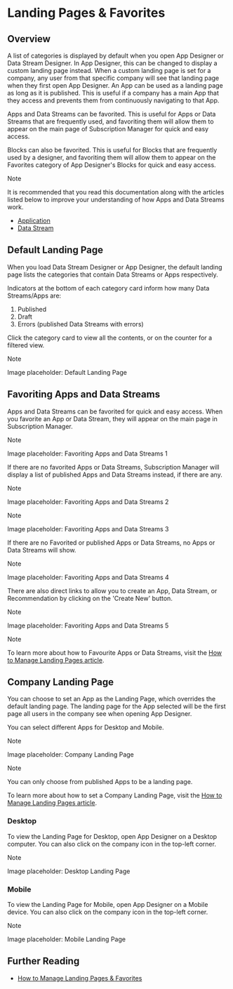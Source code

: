 # Landing Pages & Favorites

## Overview

A list of categories is displayed by default when you open App Designer or Data Stream Designer. In App Designer, this can be changed to display a custom landing page instead. When a custom landing page is set for a company, any user from that specific company will see that landing page when they first open App Designer. An App can be used as a landing page as long as it is published. This is useful if a company has a main App that they access and prevents them from continuously navigating to that App.

Apps and Data Streams can be favorited. This is useful for Apps or Data Streams that are frequently used, and favoriting them will allow them to appear on the main page of Subscription Manager for quick and easy access.

Blocks can also be favorited. This is useful for Blocks that are frequently used by a designer, and favoriting them will allow them to appear on the Favorites category of App Designer's Blocks for quick and easy access.

> [!NOTE]
> It is recommended that you read this documentation along with the articles listed below to improve your understanding of how Apps and Data Streams work.
>
> * [Application](application/)
> * [Data Stream](data-stream/)

## Default Landing Page

When you load Data Stream Designer or App Designer, the default landing page lists the categories that contain Data Streams or Apps respectively.

Indicators at the bottom of each category card inform how many Data Streams/Apps are:

1. Published
2. Draft
3. Errors (published Data Streams with errors)

Click the category card to view all the contents, or on the counter for a filtered view.

> [!NOTE]
> Image placeholder: Default Landing Page

## Favoriting Apps and Data Streams

Apps and Data Streams can be favorited for quick and easy access. When you favorite an App or Data Stream, they will appear on the main page in Subscription Manager.

> [!NOTE]
> Image placeholder: Favoriting Apps and Data Streams 1

If there are no favorited Apps or Data Streams, Subscription Manager will display a list of published Apps and Data Streams instead, if there are any.

> [!NOTE]
> Image placeholder: Favoriting Apps and Data Streams 2

> [!NOTE]
> Image placeholder: Favoriting Apps and Data Streams 3

If there are no Favorited or published Apps or Data Streams, no Apps or Data Streams will show.

> [!NOTE]
> Image placeholder: Favoriting Apps and Data Streams 4

There are also direct links to allow you to create an App, Data Stream, or Recommendation by clicking on the 'Create New' button.

> [!NOTE]
> Image placeholder: Favoriting Apps and Data Streams 5

> [!NOTE]
> To learn more about how to Favourite Apps or Data Streams, visit the [How to Manage Landing Pages article](../how-tos/manage-landing-pages.md#favorite-an-app).

## Company Landing Page

You can choose to set an App as the Landing Page, which overrides the default landing page. The landing page for the App selected will be the first page all users in the company see when opening App Designer.

You can select different Apps for Desktop and Mobile.

> [!NOTE]
> Image placeholder: Company Landing Page

> [!NOTE]
> You can only choose from published Apps to be a landing page.
>
> To learn more about how to set a Company Landing Page, visit the [How to Manage Landing Pages article](../how-tos/manage-landing-pages.md#set-a-company-landing-page).

### Desktop

To view the Landing Page for Desktop, open App Designer on a Desktop computer. You can also click on the company icon in the top-left corner.

> [!NOTE]
> Image placeholder: Desktop Landing Page

### Mobile

To view the Landing Page for Mobile, open App Designer on a Mobile device. You can also click on the company icon in the top-left corner.

> [!NOTE]
> Image placeholder: Mobile Landing Page

## Further Reading

* [How to Manage Landing Pages & Favorites](../how-tos/manage-landing-pages.md)
